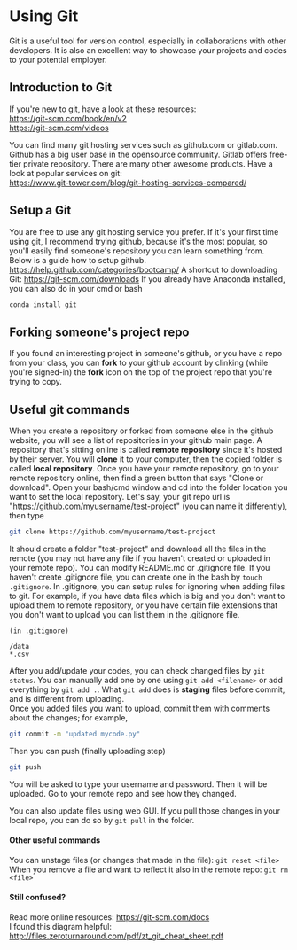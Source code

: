 # Using Git

Git is a useful tool for version control, especially in collaborations with other developers. It is also an excellent way to showcase your projects and codes to your potential employer.

## Introduction to Git
If you're new to git, have a look at these resources:    
https://git-scm.com/book/en/v2    
https://git-scm.com/videos

You can find many git hosting services such as github.com or gitlab.com.
Github has a big user base in the opensource community. Gitlab offers free-tier private repository. There are many other awesome products. Have a look at popular services on git:    
https://www.git-tower.com/blog/git-hosting-services-compared/

## Setup a Git
You are free to use any git hosting service you prefer. If it's your first time using git, I recommend trying github, because it's the most popular, so you'll easily find someone's repository you can learn something from. Below is a guide how to setup github.
https://help.github.com/categories/bootcamp/
A shortcut to downloading Git: https://git-scm.com/downloads
If you already have Anaconda installed, you can also do in your cmd or bash
```bash
conda install git
```

## Forking someone's project repo
If you found an interesting project in someone's github, or you have a repo from your class, you can **fork** to your github account by clinking (while you're signed-in) the **fork** icon on the top of the project repo that you're trying to copy.

## Useful git commands
 
When you create a repository or forked from someone else in the github website, you will see a list of repositories in your github main page. A repository that's sitting online is called **remote repository** since it's hosted by their server. You will **clone** it to your computer, then the copied folder is called **local repository**.
Once you have your remote repository, go to your remote repository online, then find a green button that says "Clone or download". Open your bash/cmd window and cd into the folder location you want to set the local repository. Let's say, your git repo url is "https://github.com/myusername/test-project" (you can name it differently), then type
```bash
git clone https://github.com/myusername/test-project
```
It should create a folder "test-project" and download all the files in the remote (you may not have any file if you haven't created or uploaded in your remote repo). You can modify README.md or .gitignore file. If you haven't create .gitignore file, you can create one in the bash by `touch .gitignore`. In .gitignore, you can setup rules for ignoring when adding files to git. For example, if you have data files which is big and you don't want to upload them to remote repository, or you have certain file extensions that you don't want to upload you can list them in the .gitignore file.
```
(in .gitignore)

/data
*.csv
```
After you add/update your codes, you can check changed files by `git status`. You can manually add one by one using `git add <filename>` or add everything by `git add .`. What `git add` does is **staging** files before commit, and is different from uploading.    
Once you added files you want to upload, commit them with comments about the changes; for example,
```bash
git commit -m "updated mycode.py"
```
Then you can push (finally uploading step)
```bash
git push
```
You will be asked to type your username and password. Then it will be uploaded. Go to your remote repo and see how they changed.

You can also update files using web GUI. If you pull those changes in your local repo, you can do so by `git pull` in the folder.

#### Other useful commands
You can unstage files (or changes that made in the file): `git reset <file>`
When you remove a file and want to reflect it also in the remote repo: `git rm <file>`

#### Still confused?
Read more online resources: https://git-scm.com/docs   
I found this diagram helpful: http://files.zeroturnaround.com/pdf/zt_git_cheat_sheet.pdf
